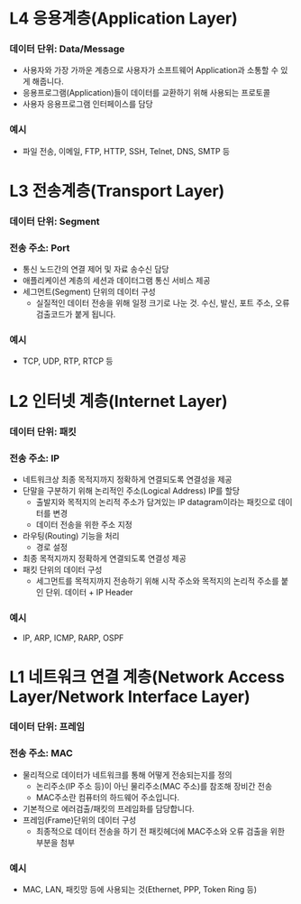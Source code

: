 L4 응용계층(Application Layer)
=

### 데이터 단위: Data/Message

 - 사용자와 가장 가까운 계층으로 사용자가 소프트웨어 Application과 소통할 수 있게 해줍니다.
 - 응용프로그램(Application)들이 데이터를 교환하기 위해 사용되는 프로토콜
 - 사용자 응용프로그램 인터페이스를 담당

### 예시
 - 파일 전송, 이메일, FTP, HTTP, SSH, Telnet, DNS, SMTP 등

L3 전송계층(Transport Layer)
=

### 데이터 단위: Segment
### 전송 주소: Port

 - 통신 노드간의 연결 제어 및 자료 송수신 담당
 - 애플리케이션 계층의 세션과 데이터그램 통신 서비스 제공
 - 세그먼트(Segment) 단위의 데이터 구성
   - 실질적인 데이터 전송을 위해 일정 크기로 나눈 것. 수신, 발신, 포트 주소, 오류검출코드가 붙게 됩니다.
  
### 예시
 - TCP, UDP, RTP, RTCP 등

L2 인터넷 계층(Internet Layer)
=

### 데이터 단위: 패킷
### 전송 주소: IP
 - 네트워크상 최종 목적지까지 정확하게 연결되도록 연결성을 제공
 - 단말을 구분하기 위해 논리적인 주소(Logical Address) IP를 할당
   - 출발지와 목적지의 논리적 주소가 담겨있는 IP datagram이라는 패킷으로 데이터를 변경
   - 데이터 전송을 위한 주소 지정
 - 라우팅(Routing) 기능을 처리
   - 경로 설정
 - 최종 목적지까지 정확하게 연결되도록 연결성 제공
 - 패킷 단위의 데이터 구성
   - 세그먼트를 목적지까지 전송하기 위해 시작 주소와 목적지의 논리적 주소를 붙인 단위. 데이터 + IP Header

### 예시
 - IP, ARP, ICMP, RARP, OSPF

L1 네트워크 연결 계층(Network Access Layer/Network Interface Layer)
=

### 데이터 단위: 프레임
### 전송 주소: MAC

 - 물리적으로 데이터가 네트워크를 통해 어떻게 전송되는지를 정의
   - 논리주소(IP 주소 등)이 아닌 물리주소(MAC 주소)를 참조해 장비간 전송
   - MAC주소란 컴퓨터의 하드웨어 주소입니다.
 - 기본적으로 에러검출/패킷의 프레임화를 담당합니다.
 - 프레임(Frame)단위의 데이터 구성
   - 최종적으로 데이터 전송을 하기 전 패킷헤더에 MAC주소와 오류 검출을 위한 부분을 첨부

### 예시
 - MAC, LAN, 패킷망 등에 사용되는 것(Ethernet, PPP, Token Ring 등)
